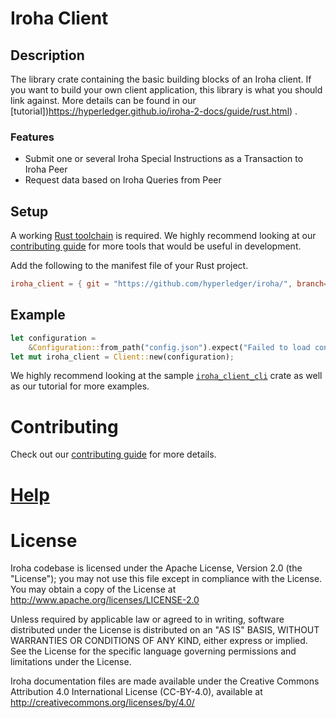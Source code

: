 # Iroha Client

## Description

The library crate containing the basic building blocks of an Iroha client. If you want to build your own client application, this library is what you should link against. More details can be found in our [tutorial])https://hyperledger.github.io/iroha-2-docs/guide/rust.html) .

### Features

* Submit one or several Iroha Special Instructions as a Transaction to Iroha Peer
* Request data based on Iroha Queries from Peer

## Setup

A working [Rust toolchain](https://www.rust-lang.org/learn/get-started) is required. We highly recommend looking at our [contributing guide](./CONTRIBUTING.md) for more tools that would be useful in development.

Add the following to the manifest file of your Rust project.

```toml
iroha_client = { git = "https://github.com/hyperledger/iroha/", branch="iroha2-dev" }
```

## Example

```rust
let configuration =
    &Configuration::from_path("config.json").expect("Failed to load configuration.");
let mut iroha_client = Client::new(configuration);
```

We highly recommend looking at the sample [`iroha_client_cli`](../client_cli) crate as well as our tutorial for more examples. 

# Contributing

Check out our [contributing guide](./CONTRIBUTING.md) for more details.

# [Help](./CONTRIBUTING.md#contact)

# License

Iroha codebase is licensed under the Apache License,
Version 2.0 (the "License"); you may not use this file except
in compliance with the License. You may obtain a copy of the
License at http://www.apache.org/licenses/LICENSE-2.0

Unless required by applicable law or agreed to in writing, software
distributed under the License is distributed on an "AS IS" BASIS,
WITHOUT WARRANTIES OR CONDITIONS OF ANY KIND, either express or implied.
See the License for the specific language governing permissions and
limitations under the License.

Iroha documentation files are made available under the Creative Commons
Attribution 4.0 International License (CC-BY-4.0), available at
http://creativecommons.org/licenses/by/4.0/
